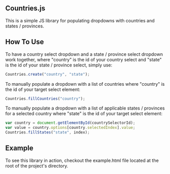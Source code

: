 ## Countries.js

This is a simple JS library for populating dropdowns with countries and states / provinces.

## How To Use

To have a country select dropdown and a state / province select dropdown work together, where "country" is the id of your country select and "state" is the id of your state / province select, simply use:

```javascript
Countries.create("country", "state");
```

To manually populate a dropdown with a list of countries where "country" is the id of your target select element:

```javascript
Countries.fillCountries("country");
```

To manually populate a dropdown with a list of applicable states / provinces for a selected country where "state" is the id of
your target select element:

```javascript
var country = document.getElementById(countrySelectorId);
var value = country.options[country.selectedIndex].value;
Countries.fillStates("state", index);
```

## Example

To see this library in action, checkout the example.html file located at the root of the project's directory.
